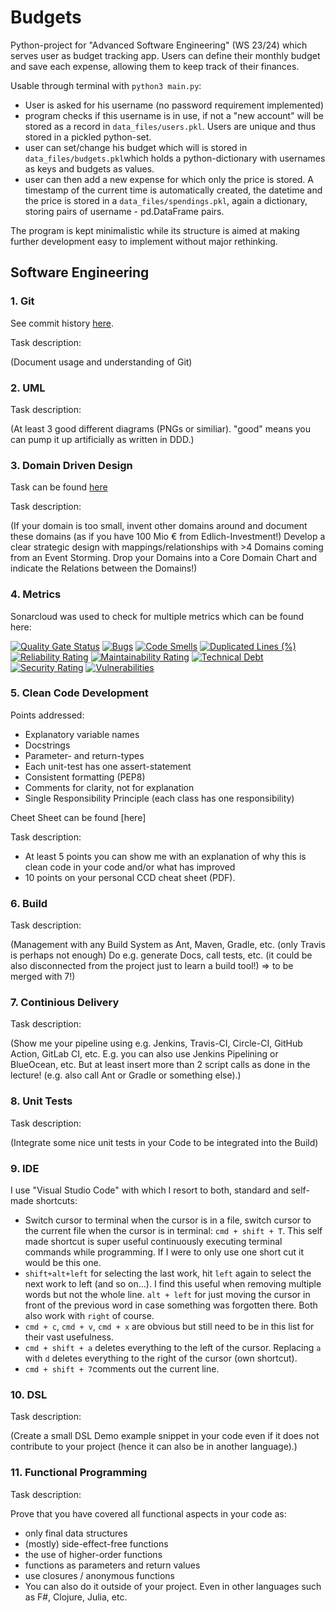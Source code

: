 # Budgets
Python-project for "Advanced Software Engineering" (WS 23/24) which serves user as budget tracking app. Users can define their monthly budget and save each expense, allowing them to keep track of their finances.

Usable through terminal with `python3 main.py`:
- User is asked for his username (no password requirement implemented)
- program checks if this username is in use, if not a "new account" will be stored as a record in `data_files/users.pkl`. Users are unique and thus stored in a pickled python-set.
- user can set/change his budget which will is stored in `data_files/budgets.pkl`which holds a python-dictionary with usernames as keys and budgets as values.
- user can then add a new expense for which only the price is stored. A timestamp of the current time is automatically created, the datetime and the price is stored in a `data_files/spendings.pkl`, again a dictionary, storing pairs of username - pd.DataFrame pairs.
 
The program is kept minimalistic while its structure is aimed at making further development easy to implement without major rethinking.

## Software Engineering
### 1. Git
See commit history [here](https://github.com/pwckr/budgets/commits/main/).

Task description:

(Document usage and understanding of Git)
### 2. UML
Task description:

(At least 3 good different diagrams (PNGs or similiar). "good" means you can pump it up artificially as written in DDD.)
### 3. Domain Driven Design
Task can be found [here](https://github.com/pwckr/budgets/tree/main/DDD)

Task description:

(If your domain is too small, invent other domains around and document these domains (as if you have 100 Mio € from Edlich-Investment!) Develop a clear strategic design with mappings/relationships with >4 Domains coming from an Event Storming. Drop your Domains into a Core Domain Chart and indicate the Relations between the Domains!)
### 4. Metrics
Sonarcloud was used to check for multiple metrics which can be found here:

[![Quality Gate Status](https://sonarcloud.io/api/project_badges/measure?project=pwckr_budgets&metric=alert_status)](https://sonarcloud.io/summary/new_code?id=pwckr_budgets) [![Bugs](https://sonarcloud.io/api/project_badges/measure?project=pwckr_budgets&metric=bugs)](https://sonarcloud.io/summary/new_code?id=pwckr_budgets) [![Code Smells](https://sonarcloud.io/api/project_badges/measure?project=pwckr_budgets&metric=code_smells)](https://sonarcloud.io/summary/new_code?id=pwckr_budgets) [![Duplicated Lines (%)](https://sonarcloud.io/api/project_badges/measure?project=pwckr_budgets&metric=duplicated_lines_density)](https://sonarcloud.io/summary/new_code?id=pwckr_budgets) [![Reliability Rating](https://sonarcloud.io/api/project_badges/measure?project=pwckr_budgets&metric=reliability_rating)](https://sonarcloud.io/summary/new_code?id=pwckr_budgets) [![Maintainability Rating](https://sonarcloud.io/api/project_badges/measure?project=pwckr_budgets&metric=sqale_rating)](https://sonarcloud.io/summary/new_code?id=pwckr_budgets) [![Technical Debt](https://sonarcloud.io/api/project_badges/measure?project=pwckr_budgets&metric=sqale_index)](https://sonarcloud.io/summary/new_code?id=pwckr_budgets) [![Security Rating](https://sonarcloud.io/api/project_badges/measure?project=pwckr_budgets&metric=security_rating)](https://sonarcloud.io/summary/new_code?id=pwckr_budgets) [![Vulnerabilities](https://sonarcloud.io/api/project_badges/measure?project=pwckr_budgets&metric=vulnerabilities)](https://sonarcloud.io/summary/new_code?id=pwckr_budgets)

### 5. Clean Code Development
Points addressed:
- Explanatory variable names
- Docstrings
- Parameter- and return-types
- Each unit-test has one assert-statement
- Consistent formatting (PEP8)
- Comments for clarity, not for explanation
- Single Responsibility Principle (each class has one responsibility)

Cheet Sheet can be found [here]


Task description:

-  At least 5 points you can show me with an explanation of why this is clean code in your code and/or what has improved
- 10 points on your personal CCD cheat sheet (PDF).
### 6. Build
Task description:

(Management with any Build System as Ant, Maven, Gradle, etc. (only Travis is perhaps not enough) Do e.g. generate Docs, call tests, etc. (it could be also disconnected from the project just to learn a build tool!) => to be merged with 7!)
### 7. Continious Delivery
Task description:

(Show me your pipeline using e.g. Jenkins, Travis-CI, Circle-CI, GitHub Action, GitLab CI, etc. E.g. you can also use Jenkins Pipelining or BlueOcean, etc. But at least insert more than 2 script calls as done in the lecture! (e.g. also call Ant or Gradle or something else).)
### 8. Unit Tests
Task description:

(Integrate some nice unit tests in your Code to be integrated into the Build)
### 9. IDE

I use "Visual Studio Code" with which I resort to both, standard and  self-made shortcuts:

- Switch cursor to terminal when the cursor is in a file, switch cursor to the current file when the cursor is in terminal: `cmd + shift + T`. This self made shortcut is super useful continuously executing terminal commands while programming. If I were to only use one short cut it would be this one.
- `shift+alt+left` for selecting the last work, hit `left` again to select the next work to left (and so on...). I find this useful when removing multiple words but not the whole line. `alt + left` for just moving the cursor in front of the previous word in case something was forgotten there. Both also work with `right` of course.
- `cmd + c`, `cmd + v`, `cmd + x` are obvious but still need to be in this list for their vast usefulness.
- `cmd + shift + a` deletes everything to the left of the cursor. Replacing `a` with `d` deletes everything to the right of the cursor (own shortcut).
- `cmd + shift + 7`comments out the current line.

### 10. DSL
Task description:

(Create a small DSL Demo example snippet in your code even if it does not contribute to your project (hence it can also be in another language).)
### 11. Functional Programming
Task description:

Prove that you have covered all functional aspects in your code as:
- only final data structures
- (mostly) side-effect-free functions
- the use of higher-order functions
- functions as parameters and return values
- use closures / anonymous functions
- You can also do it outside of your project. Even in other languages such as F#, Clojure, Julia, etc. 